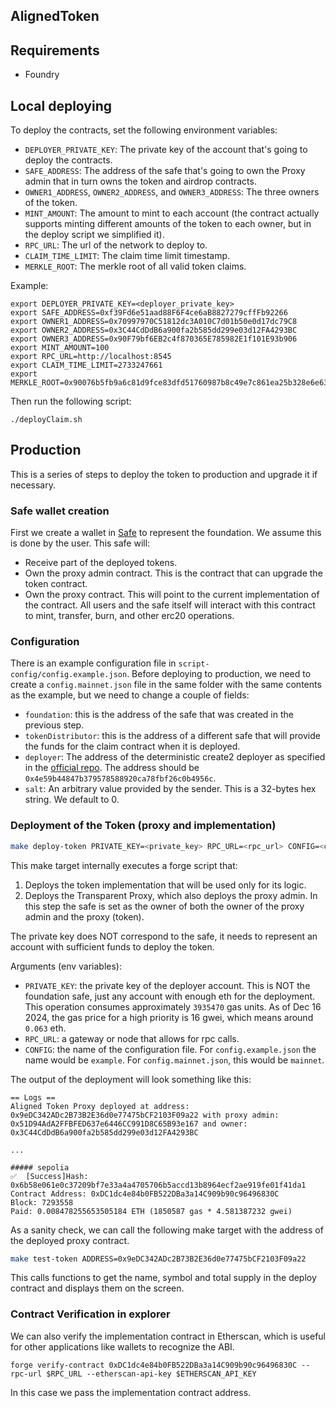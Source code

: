 ## AlignedToken

## Requirements

- Foundry

## Local deploying

To deploy the contracts, set the following environment variables:

- `DEPLOYER_PRIVATE_KEY`: The private key of the account that's going to deploy the contracts.
- `SAFE_ADDRESS`: The address of the safe that's going to own the Proxy admin that in turn owns the token and airdrop contracts.
- `OWNER1_ADDRESS`, `OWNER2_ADDRESS`, and `OWNER3_ADDRESS`: The three owners of the token.
- `MINT_AMOUNT`: The amount to mint to each account (the contract actually supports minting different amounts of the token to each owner, but in the deploy script we simplified it).
- `RPC_URL`: The url of the network to deploy to.
- `CLAIM_TIME_LIMIT`: The claim time limit timestamp.
- `MERKLE_ROOT`: The merkle root of all valid token claims.

Example:

```
export DEPLOYER_PRIVATE_KEY=<deployer_private_key>
export SAFE_ADDRESS=0xf39Fd6e51aad88F6F4ce6aB8827279cffFb92266
export OWNER1_ADDRESS=0x70997970C51812dc3A010C7d01b50e0d17dc79C8
export OWNER2_ADDRESS=0x3C44CdDdB6a900fa2b585dd299e03d12FA4293BC
export OWNER3_ADDRESS=0x90F79bf6EB2c4f870365E785982E1f101E93b906
export MINT_AMOUNT=100
export RPC_URL=http://localhost:8545
export CLAIM_TIME_LIMIT=2733247661
export MERKLE_ROOT=0x90076b5fb9a6c81d9fce83dfd51760987b8c49e7c861ea25b328e6e63d2cd3df
```

Then run the following script:

```
./deployClaim.sh
```

## Production

This is a series of steps to deploy the token to production and upgrade it if necessary.

### Safe wallet creation

First we create a wallet in [Safe](https://app.safe.global/) to represent the foundation. We assume this is done by the user. This safe will:

- Receive part of the deployed tokens.
- Own the proxy admin contract. This is the contract that can upgrade the token contract.
- Own the proxy contract. This will point to the current implementation of the contract. All users and the safe itself will interact with this contract to mint, transfer, burn, and other erc20 operations.

### Configuration

There is an example configuration file in `script-config/config.example.json`. Before deploying to production, we need to create a `config.mainnet.json` file in the same folder with the same contents as the example, but we need to change a couple of fields:

- `foundation`: this is the address of the safe that was created in the previous step.
- `tokenDistributor`: this is the address of a different safe that will provide the funds for the claim contract when it is deployed.
- `deployer`: The address of the deterministic create2 deployer as specified in the [official repo](https://github.com/Arachnid/deterministic-deployment-proxy). The address should be `0x4e59b44847b379578588920ca78fbf26c0b4956c`.
- `salt`: An arbitrary value provided by the sender. This is a 32-bytes hex string. We default to 0.

### Deployment of the Token (proxy and implementation)

```bash
make deploy-token PRIVATE_KEY=<private_key> RPC_URL=<rpc_url> CONFIG=<config>
```

This make target internally executes a forge script that:

1. Deploys the token implementation that will be used only for its logic.
2. Deploys the Transparent Proxy, which also deploys the proxy admin. In this step the safe is set as the owner of both the owner of the proxy admin and the proxy (token).

The private key does NOT correspond to the safe, it needs to represent an account with sufficient funds to deploy the token.

Arguments (env variables):

- `PRIVATE_KEY`: the private key of the deployer account. This is NOT the foundation safe, just any account with enough eth for the deployment. This operation consumes approximately `3935470` gas units. As of Dec 16 2024, the gas price for a high priority is 16 gwei, which means around `0.063` eth.
- `RPC_URL`: a gateway or node that allows for rpc calls.
- `CONFIG`: the name of the configuration file. For `config.example.json` the name would be `example`. For `config.mainnet.json`, this would be `mainnet`.

The output of the deployment will look something like this:

```
== Logs ==
Aligned Token Proxy deployed at address: 0x9eDC342ADc2B73B2E36d0e77475bCF2103F09a22 with proxy admin: 0x51D94AdA2FFBFED637e6446CC991D8C65B93e167 and owner: 0x3C44CdDdB6a900fa2b585dd299e03d12FA4293BC

...

##### sepolia
✅  [Success]Hash: 0x6b58e061e0c37209bf7e33a4a4705706b5accd13b8964ecf2ae919fe01f41da1
Contract Address: 0xDC1dc4e84b0FB522DBa3a14C909b90c96496830C
Block: 7293558
Paid: 0.008478255653505184 ETH (1850587 gas * 4.581387232 gwei)
```

As a sanity check, we can call the following make target with the address of the deployed proxy contract.

```bash
make test-token ADDRESS=0x9eDC342ADc2B73B2E36d0e77475bCF2103F09a22
```

This calls functions to get the name, symbol and total supply in the deploy contract and displays them on the screen.

### Contract Verification in explorer

We can also verify the implementation contract in Etherscan, which is useful for other applications like wallets to recognize the ABI.

```
forge verify-contract 0xDC1dc4e84b0FB522DBa3a14C909b90c96496830C --rpc-url $RPC_URL --etherscan-api-key $ETHERSCAN_API_KEY
```

In this case we pass the implementation contract address.
